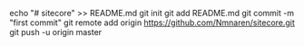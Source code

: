 echo "# sitecore" >> README.md
git init
git add README.md
git commit -m "first commit"
git remote add origin https://github.com/Nmnaren/sitecore.git
git push -u origin master
